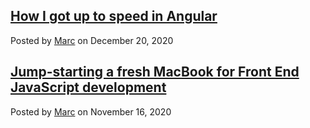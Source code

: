 ##  [How I got up to speed in Angular](/blog/angular-first-month)
Posted by [Marc](mailto:#) on December 20, 2020

##  [Jump-starting a fresh MacBook for Front End JavaScript development](/blog/macbook-dev-setup)
Posted by [Marc](mailto:#) on November 16, 2020
